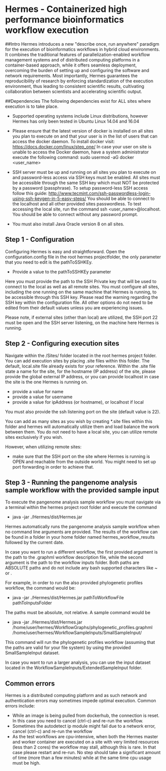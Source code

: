 # Hermes - Containerized high performance bioinformatics workflow execution

##Intro 
Hermes introduces a new "describe once, run anywhere" paradigm for the execution of bioinformatics workflows in hybrid cloud environments. It combines the traditional features of parallelization-enabled workflow management systems and of distributed computing platforms in a container-based approach, while it offers seamless deployment, overcoming the burden of setting up and configuring the software and network requirements. Most importantly, Hermes guarantees the reproducibility of research by enforcing standardization of the execution environment, thus leading to consistent scientific results, cultivating collaboration between scientists and accelerating scientific output.

##Dependencies
The following dependencies exist for ALL sites where execution is to take place.

* Supported operating systems include Linux distributions, however Hermes has only been tested in Ubuntu Linux 14.04 and 16.04

* Please ensure that the latest version of docker is installed on all sites you plan to execute on and that your user is in the list of users that can access the docker daemon. To install docker visit: https://docs.docker.com/linux/step_one/
In case your user on site is unable to access the Docker daemon, have a system administrator execute the following command: sudo usermod -aG docker <user_name>

* SSH server must be up and running on all sites you plan to execute on and password-less access via SSH keys must be enabled. All sites must be accessible through the same SSH key which must NOT be protected by a password (passphrase). To setup password-less SSH access follow this guide: http://www.tecmint.com/ssh-passwordless-login-using-ssh-keygen-in-5-easy-steps/
You should be able to connect to the localhost and all other provided sites passwordless. To test accessing the local site, run the command ssh <user_name>@localhost. You should be able to connect without any password prompt.

* You must also install Java Oracle version 8 on all sites. 

## Step 1 - Configuration
Configuring Hermes is easy and straightforward. Open the configuration.config file in the root hermes projectfolder, the only parameter that you need to edit is the pathToSSHKEy.

* Provide a value to the pathToSSHKEy parameter

Here you must provide the path to the SSH Private key that will be used to connect to the local as well as all remote sites. You must configure all sites, including the one running on the same machine that Hermes is running, to be accessible through this SSH key. Please read the warning regarding the SSH key within the configuration file. All other options do not need to be edited from their default values unless you are experiencing issues.

Please note, if external sites (other than local) are utilized, the SSH port 22 must be open and the SSH server listening, on the machine here Hermes is running.

## Step 2 - Configuring execution sites
Navigate within the /Sites/ folder located in the root hermes project folder. You can add execution sites by placing .site files within this folder. The default, local.site file already exists for your reference. Within the .site file state a name for the site, for the hostname (IP address) of the site, please provide the global external IP address, or you can provide localhost in case the site is the one Hermes is running on.

* provide a value for name
* provide a value for username
* provide a value for ipAddress (or hostname), or localhost if local

You must also provide the ssh listening port on the site (default value is 22).

You can add as many sites as you wish by creating *.site files within this folder and hermes will automatically utilize them and load balance the work between them. You do not need to have a local site, you can utilize remote sites exclusively if you wish. 

However, when utilizing remote sites:

* make sure that the SSH port on the site where Hermes is running is OPEN and reachable from the outside world. You might need to set up port forwarding in order to achieve that.


## Step 3 - Running the pangenome analysis sample workflow with the provided sample input
To execute the pangenome analysis sample workflow you must navigate via a terminal within the hermes project root folder and execute the command

* java -jar ./Hermes/dist/Hermes.jar

Hermes automatically runs the pangenome analysis sample workflow when no command line arguments are provided. The results of the workflow can be found in a folder in your home folder named hermes_workflow_results followed by the current date.

In case you want to run a different workflow, the first provided argument is the path to the .graphml workflow description file, while the second argument is the path to the workflow inputs folder. Both paths are ABSOLUTE paths and do not include any bash supported characters like ~ or .

For example, in order to run the also provided phylogenetic profiles workflow, the command would be:

* java -jar ./Hermes/dist/Hermes.jar pathToWorkflowFile pathToInputsFolder

The paths must be absolute, not relative. A sample command would be

* java -jar ./Hermes/dist/Hermes.jar /home/user/hermes/WorkflowGraphs/phylogenetic_profiles.graphml /home/user/hermes/WorkflowSampleInputs/SmallSampleInput/

This command will run the phylogenetic profiles workflow (assuming that the paths are valid for your file system) by using the provided SmallSampleInput dataset.

In case you want to run a larger analysis, you can use the input dataset located in the WorkflowSampleInputs/ExtendedSampleInput folder.

## Common errors

Hermes is a distributed computing platform and as such network and authentication errors may sometimes impede optimal execution. Common errors include:

* While an image is being pulled from dockerhub, the connection is reset. In this case you need to cancel (ctrl-c) and re-run the workflow.
* Sometimes the autodetect ip module might fail due to a network error, cancel (ctrl-c) and re-run the workflow
* As the test workflows are cpu-intensive, when both the Hermes master and worker container are executed on a site with very limited resources (less than 2 cores) the workflow may stall, although this is rare. In that case please restart and re-run. No step should take a significant amount of time (more than a few minutes) while at the same time cpu usage must be high.

